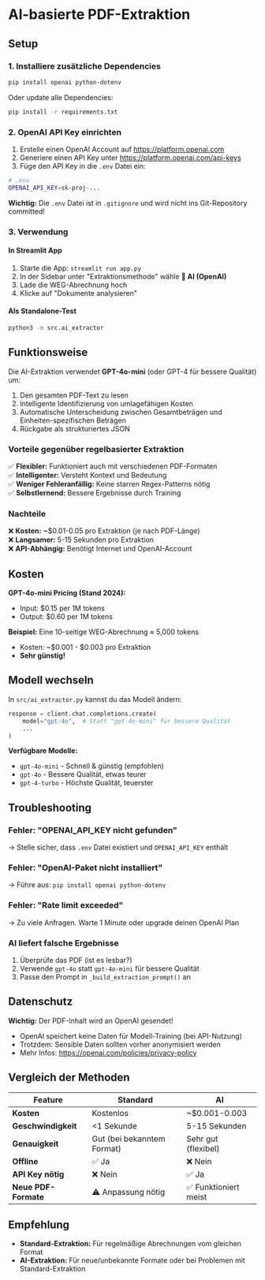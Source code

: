 # AI-basierte PDF-Extraktion

## Setup

### 1. Installiere zusätzliche Dependencies

```bash
pip install openai python-dotenv
```

Oder update alle Dependencies:

```bash
pip install -r requirements.txt
```

### 2. OpenAI API Key einrichten

1. Erstelle einen OpenAI Account auf https://platform.openai.com
2. Generiere einen API Key unter https://platform.openai.com/api-keys
3. Füge den API Key in die `.env` Datei ein:

```bash
# .env
OPENAI_API_KEY=sk-proj-...
```

**Wichtig:** Die `.env` Datei ist in `.gitignore` und wird nicht ins Git-Repository committed!

### 3. Verwendung

#### In Streamlit App

1. Starte die App: `streamlit run app.py`
2. In der Sidebar unter "Extraktionsmethode" wähle **🤖 AI (OpenAI)**
3. Lade die WEG-Abrechnung hoch
4. Klicke auf "Dokumente analysieren"

#### Als Standalone-Test

```bash
python3 -m src.ai_extractor
```

## Funktionsweise

Die AI-Extraktion verwendet **GPT-4o-mini** (oder GPT-4 für bessere Qualität) um:

1. Den gesamten PDF-Text zu lesen
2. Intelligente Identifizierung von umlagefähigen Kosten
3. Automatische Unterscheidung zwischen Gesamtbeträgen und Einheiten-spezifischen Beträgen
4. Rückgabe als strukturiertes JSON

### Vorteile gegenüber regelbasierter Extraktion

✅ **Flexibler:** Funktioniert auch mit verschiedenen PDF-Formaten  
✅ **Intelligenter:** Versteht Kontext und Bedeutung  
✅ **Weniger Fehleranfällig:** Keine starren Regex-Patterns nötig  
✅ **Selbstlernend:** Bessere Ergebnisse durch Training

### Nachteile

❌ **Kosten:** ~$0.01-0.05 pro Extraktion (je nach PDF-Länge)  
❌ **Langsamer:** 5-15 Sekunden pro Extraktion  
❌ **API-Abhängig:** Benötigt Internet und OpenAI-Account

## Kosten

**GPT-4o-mini Pricing (Stand 2024):**
- Input: $0.15 per 1M tokens
- Output: $0.60 per 1M tokens

**Beispiel:** Eine 10-seitige WEG-Abrechnung ≈ 5,000 tokens
- Kosten: ~$0.001 - $0.003 pro Extraktion
- **Sehr günstig!**

## Modell wechseln

In `src/ai_extractor.py` kannst du das Modell ändern:

```python
response = client.chat.completions.create(
    model="gpt-4o",  # Statt "gpt-4o-mini" für bessere Qualität
    ...
)
```

**Verfügbare Modelle:**
- `gpt-4o-mini` - Schnell & günstig (empfohlen)
- `gpt-4o` - Bessere Qualität, etwas teurer
- `gpt-4-turbo` - Höchste Qualität, teuerster

## Troubleshooting

### Fehler: "OPENAI_API_KEY nicht gefunden"

→ Stelle sicher, dass `.env` Datei existiert und `OPENAI_API_KEY` enthält

### Fehler: "OpenAI-Paket nicht installiert"

→ Führe aus: `pip install openai python-dotenv`

### Fehler: "Rate limit exceeded"

→ Zu viele Anfragen. Warte 1 Minute oder upgrade deinen OpenAI Plan

### AI liefert falsche Ergebnisse

1. Überprüfe das PDF (ist es lesbar?)
2. Verwende `gpt-4o` statt `gpt-4o-mini` für bessere Qualität
3. Passe den Prompt in `_build_extraction_prompt()` an

## Datenschutz

**Wichtig:** Der PDF-Inhalt wird an OpenAI gesendet!

- OpenAI speichert keine Daten für Modell-Training (bei API-Nutzung)
- Trotzdem: Sensible Daten sollten vorher anonymisiert werden
- Mehr Infos: https://openai.com/policies/privacy-policy

## Vergleich der Methoden

| Feature | Standard | AI |
|---------|----------|-----|
| **Kosten** | Kostenlos | ~$0.001-0.003 |
| **Geschwindigkeit** | <1 Sekunde | 5-15 Sekunden |
| **Genauigkeit** | Gut (bei bekanntem Format) | Sehr gut (flexibel) |
| **Offline** | ✅ Ja | ❌ Nein |
| **API Key nötig** | ❌ Nein | ✅ Ja |
| **Neue PDF-Formate** | ⚠️ Anpassung nötig | ✅ Funktioniert meist |

## Empfehlung

- **Standard-Extraktion:** Für regelmäßige Abrechnungen vom gleichen Format
- **AI-Extraktion:** Für neue/unbekannte Formate oder bei Problemen mit Standard-Extraktion
